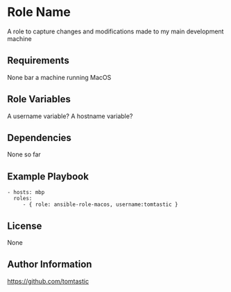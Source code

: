 Role Name
=========

A role to capture changes and modifications made to my main development machine

Requirements
------------

None bar a machine running MacOS

Role Variables
--------------

A username variable?
A hostname variable?

Dependencies
------------

None so far

Example Playbook
----------------

    - hosts: mbp
      roles:
         - { role: ansible-role-macos, username:tomtastic }

License
-------

None

Author Information
------------------

https://github.com/tomtastic
